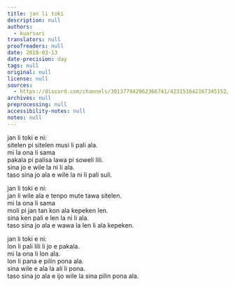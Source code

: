 ```yaml
---
title: jan li toki
description: null
authors:
  - kuarsari
translators: null
proofreaders: null
date: 2018-03-13
date-precision: day
tags: null
original: null
license: null
sources:
  - https://discord.com/channels/301377942062366741/423151642167345152/423154399121244170
archives: null
preprocessing: null
accessibility-notes: null
notes: null
---
```


jan li toki e ni:  \
sitelen pi sitelen musi li pali ala.  \
mi la ona li sama   \
pakala pi palisa lawa pi soweli lili.  \
sina jo e wile la ni li ala.  \
taso sina jo ala e wile la ni li pali suli.

jan li toki e ni:  \
jan li wile ala e tenpo mute tawa sitelen.  \
mi la ona li sama  \
moli pi jan tan kon ala kepeken len.  \
sina ken pali e len la ni li ala.  \
taso sina jo ala e wawa la len li ala kepeken.

jan li toki e ni:  \
lon li pali lili li jo e pakala.  \
mi la ona li lon ala.  \
lon li pana e pilin pona ala.  \
sina wile e ala la ali li pona.  \
taso sina jo ala e ijo wile la sina pilin pona ala.

